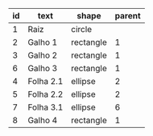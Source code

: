 | id | text       | shape      | parent |
|----|------------|------------|--------|
| 1  | Raiz       | circle     |    |
| 2  | Galho 1    | rectangle  | 1      |
| 3  | Galho 2    | rectangle  | 1      |
|6| Galho 3 | rectangle | 1|
| 4  | Folha 2.1  | ellipse    | 2      |
| 5  | Folha 2.2  | ellipse     | 2      |
| 7 | Folha 3.1 | ellipse | 6 |
| 8 | Galho 4 | rectangle | 1 | 